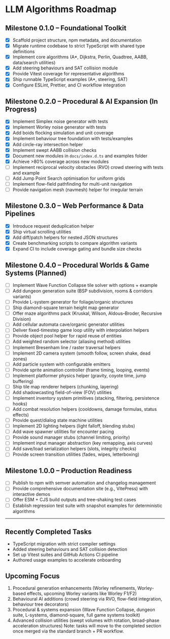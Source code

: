 # LLM Algorithms Roadmap

## Milestone 0.1.0 – Foundational Toolkit
- [x] Scaffold project structure, npm metadata, and documentation
- [x] Migrate runtime codebase to strict TypeScript with shared type definitions
- [x] Implement core algorithms (A*, Dijkstra, Perlin, Quadtree, AABB, data/search utilities)
- [x] Add steering behaviours and SAT collision module
- [x] Provide Vitest coverage for representative algorithms
- [x] Ship runnable TypeScript examples (A*, steering, SAT)
- [x] Configure ESLint, Prettier, and CI workflow integration

## Milestone 0.2.0 – Procedural & AI Expansion (In Progress)
- [x] Implement Simplex noise generator with tests
- [x] Implement Worley noise generator with tests
- [x] Add boids flocking simulation and unit coverage
- [x] Implement behaviour tree foundation with tests/examples
- [x] Add circle-ray intersection helper
- [x] Implement swept AABB collision checks
- [x] Document new modules in `docs/index.d.ts` and examples folder
- [x] Achieve >80% coverage across new modules
- [ ] Implement reciprocal velocity obstacles (RVO) crowd steering with tests and example
- [ ] Add Jump Point Search optimisation for uniform grids
- [ ] Implement flow-field pathfinding for multi-unit navigation
- [ ] Provide navigation mesh (navmesh) helper for irregular terrain

## Milestone 0.3.0 – Web Performance & Data Pipelines
- [x] Introduce request deduplication helper
- [x] Ship virtual scrolling utilities
- [x] Add diff/patch helpers for nested JSON structures
- [x] Create benchmarking scripts to compare algorithm variants
- [x] Expand CI to include coverage gating and bundle size checks

## Milestone 0.4.0 – Procedural Worlds & Game Systems (Planned)
- [ ] Implement Wave Function Collapse tile solver with options + example
- [ ] Add dungeon generation suite (BSP subdivision, rooms & corridors variants)
- [ ] Provide L-system generator for foliage/organic structures
- [ ] Ship diamond-square terrain height map generator
- [ ] Offer maze algorithms pack (Kruskal, Wilson, Aldous–Broder, Recursive Division)
- [ ] Add cellular automata cave/organic generator utilities
- [ ] Deliver fixed-timestep game loop utility with interpolation helpers
- [ ] Provide object pool helper for rapid reuse of entities
- [ ] Add weighted random selector (aliasing method) utilities
- [ ] Implement Bresenham line / raster traversal helpers
- [ ] Implement 2D camera system (smooth follow, screen shake, dead zones)
- [ ] Add particle system with configurable emitters
- [ ] Provide sprite animation controller (frame timing, looping, events)
- [ ] Implement platformer physics helper (gravity, coyote time, jump buffering)
- [ ] Ship tile map renderer helpers (chunking, layering)
- [ ] Add shadowcasting field-of-view (FOV) utilities
- [ ] Implement inventory system primitives (stacking, filtering, persistence hooks)
- [ ] Add combat resolution helpers (cooldowns, damage formulas, status effects)
- [ ] Provide quest/dialog state machine utilities
- [ ] Implement 2D lighting helpers (light falloff, blending stubs)
- [ ] Add wave spawner utilities for encounter pacing
- [ ] Provide sound manager stubs (channel limiting, priority)
- [ ] Implement input manager abstraction (key remapping, axis curves)
- [ ] Add save/load serialization helpers (slots, integrity checks)
- [ ] Provide screen transition utilities (fades, wipes, letterboxing)

## Milestone 1.0.0 – Production Readiness
- [ ] Publish to npm with semver automation and changelog management
- [ ] Provide comprehensive documentation site (e.g., VitePress) with interactive demos
- [ ] Offer ESM + CJS build outputs and tree-shaking test cases
- [ ] Establish regression test suite with snapshot examples for deterministic algorithms

---

## Recently Completed Tasks
- TypeScript migration with strict compiler settings
- Added steering behaviours and SAT collision detection
- Set up Vitest suites and GitHub Actions CI pipeline
- Authored usage examples to accelerate onboarding

## Upcoming Focus
1. Procedural generation enhancements (Worley refinements, Worley-based effects, upcoming Worley variants like Worley F1/F2)
2. Behavioural AI additions (crowd steering via RVO, flow-field integration, behaviour tree decorators)
3. Procedural & systems expansion (Wave Function Collapse, dungeon suite, L-systems, diamond-square, full game systems toolkit)
4. Advanced collision utilities (swept volumes with rotation, broad-phase acceleration structures)
Note: tasks will move to the completed section once merged via the standard branch + PR workflow.
